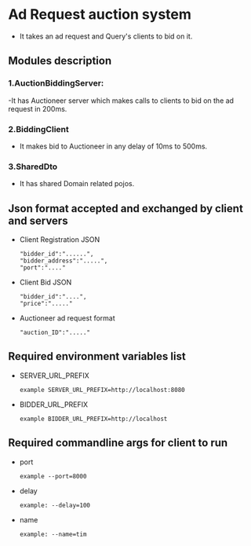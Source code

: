 # Ad Request auction system
- It takes an ad request and Query's clients to bid on it.
## Modules description
### 1.AuctionBiddingServer: 
-It has Auctioneer server which makes calls to clients to bid on the ad request in 200ms.
 ### 2.BiddingClient
- It makes bid to Auctioneer in any delay of 10ms to 500ms.
### 3.SharedDto
- It has shared Domain related pojos.

## Json format accepted and exchanged by client and servers

- Client Registration JSON
    ```
   "bidder_id":"......",
   "bidder_address":".....",
   "port":"...."
    ``` 
- Client Bid JSON
    ```
  "bidder_id":"....",
  "price":"....."
    ```
- Auctioneer ad request format 
  ```
  "auction_ID":"....."
  ```
## Required environment variables list
- SERVER_URL_PREFIX
  ``` 
  example SERVER_URL_PREFIX=http://localhost:8080
  ```
- BIDDER_URL_PREFIX

  ```
  example BIDDER_URL_PREFIX=http://localhost
  ```
## Required commandline args for client to run

- port
  ``` 
  example --port=8000 
  ```
- delay
  ``` 
  example: --delay=100
  ```
- name
  ```
  example: --name=tim
  ```
